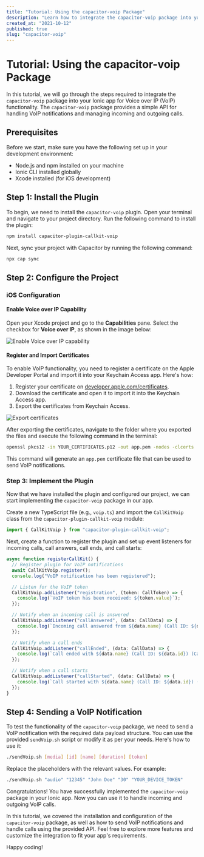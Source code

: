 ```yaml
---
title: "Tutorial: Using the capacitor-voip Package"
description: "Learn how to integrate the capacitor-voip package into your app for Voice over IP functionality."
created_at: "2021-10-12"
published: true
slug: "capacitor-voip"
---
```


# Tutorial: Using the capacitor-voip Package

In this tutorial, we will go through the steps required to integrate the `capacitor-voip` package into your Ionic app for Voice over IP (VoIP) functionality. The `capacitor-voip` package provides a simple API for handling VoIP notifications and managing incoming and outgoing calls.

## Prerequisites

Before we start, make sure you have the following set up in your development environment:

- Node.js and npm installed on your machine
- Ionic CLI installed globally
- Xcode installed (for iOS development)

## Step 1: Install the Plugin

To begin, we need to install the `capacitor-voip` plugin. Open your terminal and navigate to your project directory. Run the following command to install the plugin:

```bash
npm install capacitor-plugin-callkit-voip
```

Next, sync your project with Capacitor by running the following command:

```bash
npx cap sync
```

## Step 2: Configure the Project

### iOS Configuration

#### Enable Voice over IP Capability

Open your Xcode project and go to the **Capabilities** pane. Select the checkbox for **Voice over IP**, as shown in the image below:

![Enable Voice over IP capability](https://miro.medium.com/max/700/1*zVc9U601x_qUqweRKfsfow.png)

#### Register and Import Certificates

To enable VoIP functionality, you need to register a certificate on the Apple Developer Portal and import it into your Keychain Access app. Here's how:

1. Register your certificate on [developer.apple.com/certificates](https://developer.apple.com/certificates).
2. Download the certificate and open it to import it into the Keychain Access app.
3. Export the certificates from Keychain Access.

![Export certificates](https://miro.medium.com/max/700/1*7N7d7-dEa6WAMzWbFXO66A.png)

After exporting the certificates, navigate to the folder where you exported the files and execute the following command in the terminal:

```bash
openssl pkcs12 -in YOUR_CERTIFICATES.p12 -out app.pem -nodes -clcerts
```

This command will generate an `app.pem` certificate file that can be used to send VoIP notifications.

### Step 3: Implement the Plugin

Now that we have installed the plugin and configured our project, we can start implementing the `capacitor-voip` package in our app.

Create a new TypeScript file (e.g., `voip.ts`) and import the `CallKitVoip` class from the `capacitor-plugin-callkit-voip` module:

```typescript
import { CallKitVoip } from "capacitor-plugin-callkit-voip";
```

Next, create a function to register the plugin and set up event listeners for incoming calls, call answers, call ends, and call starts:

```typescript
async function registerCallKit() {
  // Register plugin for VoIP notifications
  await CallKitVoip.register();
  console.log("VoIP notification has been registered");

  // Listen for the VoIP token
  CallKitVoip.addListener("registration", (token: CallToken) => {
    console.log(`VoIP token has been received: ${token.value}`);
  });

  // Notify when an incoming call is answered
  CallKitVoip.addListener("callAnswered", (data: CallData) => {
    console.log(`Incoming call answered from ${data.name} (Call ID: ${data.id}) (Call Type: ${data.media}) (Call Duration: ${data.duration})`);
  });

  // Notify when a call ends
  CallKitVoip.addListener("callEnded", (data: CallData) => {
    console.log(`Call ended with ${data.name} (Call ID: ${data.id}) (Call Type: ${data.media}) (Call Duration: ${data.duration})`);
  });

  // Notify when a call starts
  CallKitVoip.addListener("callStarted", (data: CallData) => {
    console.log(`Call started with ${data.name} (Call ID: ${data.id}) (Call Type: ${data.media}) (Call Duration: ${data.duration})`);
  });
}
```

## Step 4: Sending a VoIP Notification

To test the functionality of the `capacitor-voip` package, we need to send a VoIP notification with the required data payload structure. You can use the provided `sendVoip.sh` script or modify it as per your needs. Here's how to use it:

```bash
./sendVoip.sh [media] [id] [name] [duration] [token]
```

Replace the placeholders with the relevant values. For example:

```bash
./sendVoip.sh "audio" "12345" "John Doe" "30" "YOUR_DEVICE_TOKEN"
```

Congratulations! You have successfully implemented the `capacitor-voip` package in your Ionic app. Now you can use it to handle incoming and outgoing VoIP calls.

In this tutorial, we covered the installation and configuration of the `capacitor-voip` package, as well as how to send VoIP notifications and handle calls using the provided API. Feel free to explore more features and customize the integration to fit your app's requirements.

Happy coding!